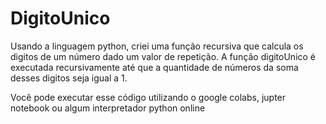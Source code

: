 # DigitoUnico


Usando a linguagem python, criei uma função recursiva que calcula os digitos de um número dado um valor de repetição. A função digitoUnico é executada recursivamente até que a quantidade de números da soma desses digitos seja igual a 1.

Você pode executar esse código utilizando o google colabs, jupter notebook ou algum interpretador python online
